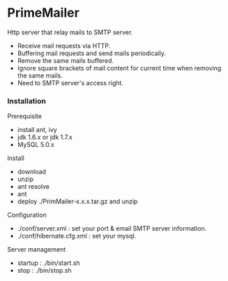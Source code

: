 PrimeMailer
==========
Http server that relay mails to SMTP server.

- Receive mail requests via HTTP.
- Buffering mail requests and send mails periodically. 
- Remove the same mails buffered.
- Ignore square brackets of mail content for current time when removing the same mails. 
- Need to SMTP server's access right. 

### Installation

Prerequisite
- install ant, ivy
- jdk 1.6.x or jdk 1.7.x
- MySQL 5.0.x

Install
- download
- unzip
- ant resolve
- ant
- deploy ./PrimMailer-x.x.x.tar.gz and unzip 

Configuration
- ./conf/server.xml : set your port & email SMTP server information.
- ./conf/hibernate.cfg.xml : set your mysql. 

Server management
- startup : ./bin/start.sh
- stop : ./bin/stop.sh
